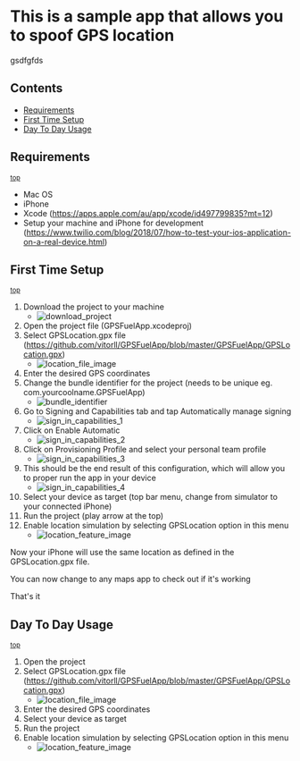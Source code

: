 # This is a sample app that allows you to spoof GPS location

gsdfgfds

## <a name="contents"></a>Contents

- [Requirements](#requirements)
- [First Time Setup](#first_time_setup)
- [Day To Day Usage](#day_to_day_usage)

## <a name="requirements"></a>Requirements
<sup>[top](#contents)</sup>

- Mac OS
- iPhone
- Xcode (https://apps.apple.com/au/app/xcode/id497799835?mt=12)
- Setup your machine and iPhone for development (https://www.twilio.com/blog/2018/07/how-to-test-your-ios-application-on-a-real-device.html)

## <a name="first_time_setup"></a>First Time Setup
<sup>[top](#contents)</sup>

1. Download the project to your machine
	- ![download_project](GPSFuelApp/ReadMe_Images/download_project.png)
2. Open the project file (GPSFuelApp.xcodeproj)
3. Select GPSLocation.gpx file (https://github.com/vitorll/GPSFuelApp/blob/master/GPSFuelApp/GPSLocation.gpx)	
	- ![location_file_image](GPSFuelApp/ReadMe_Images/location_file_image.png)
4. Enter the desired GPS coordinates
5. Change the bundle identifier for the project (needs to be unique eg. com.yourcoolname.GPSFuelApp)
	- ![bundle_identifier](GPSFuelApp/ReadMe_Images/bundle_identifier.png)
6. Go to Signing and Capabilities tab and tap Automatically manage signing
	- ![sign_in_capabilities_1](GPSFuelApp/ReadMe_Images/sign_in_capabilities_1.png)
7. Click on Enable Automatic
	- ![sign_in_capabilities_2](GPSFuelApp/ReadMe_Images/sign_in_capabilities_2.png)
8. Click on Provisioning Profile and select your personal team profile
	- ![sign_in_capabilities_3](GPSFuelApp/ReadMe_Images/sign_in_capabilities_3.png)
9. This should be the end result of this configuration, which will allow you to proper run the app in your device
	- ![sign_in_capabilities_4](GPSFuelApp/ReadMe_Images/sign_in_capabilities_4.png)
10. Select your device as target (top bar menu, change from simulator to your connected iPhone)
11. Run the project (play arrow at the top)
12. Enable location simulation by selecting GPSLocation option in this menu
	- ![location_feature_image](GPSFuelApp/ReadMe_Images/location_feature_image.png)

Now your iPhone will use the same location as defined in the GPSLocation.gpx file. 

You can now change to any maps app to check out if it's working

That's it

## <a name="day_to_day_usage"></a>Day To Day Usage
<sup>[top](#contents)</sup>

1. Open the project
2. Select GPSLocation.gpx file (https://github.com/vitorll/GPSFuelApp/blob/master/GPSFuelApp/GPSLocation.gpx)	
	- ![location_file_image](GPSFuelApp/ReadMe_Images/location_file_image.png)
3. Enter the desired GPS coordinates
4. Select your device as target
5. Run the project
6. Enable location simulation by selecting GPSLocation option in this menu
	- ![location_feature_image](GPSFuelApp/ReadMe_Images/location_feature_image.png)
